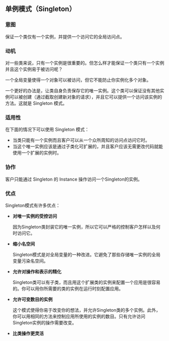 ## 单例模式（Singleton）

### 意图
保证一个类仅有一个实例，并提供一个访问它的全局访问点。

### 动机
对一些类来说，只有一个实例是很重要的。但怎么样才能保证一个类只有一个实例并且这个实例易于被访问呢？

一个全局变量使得一个对象可以被访问，但它不能防止你实例化多个对象。

一个更好的办法是，让类自身负责保存它的唯一实例。这个类可以保证没有其他实例可以被创建（通过截取创建新对象的请求），并且它可以提供一个访问该实例的方法。这就是 Singleton 模式。

### 适用性
在下面的情况下可以使用 Singleton 模式：

- 当类只能有一个实例而且客户可以从一个众所周知的访问点访问它时。
- 当这个唯一实例应该是通过子类化可扩展的，并且客户应该无需更改代码就能使用一个扩展的实例时。

### 协作
客户只能通过 Singleton 的 Instance 操作访问一个Singleton的实例。

### 优点

Singleton模式有许多优点：

- **对唯一实例的受控访问**

  因为Singleton类封装它的唯一实例，所以它可以严格的控制客户怎样以及何时访问它。

- **缩小名空间**

  Singleton模式是对全局变量的一种改进。它避免了那些存储唯一实例的全局变量污染名空间。

- **允许对操作和表示的精化**

  Singleton类可以有子类，而且用这个扩展类的实例来配置一个应用是很容易的。你可以用你所需要的类的实例在运行时刻配置应用。

- **允许可变数目的实例**

  这个模式使得你易于改变你的想法，并允许Singleton类的多个实例。此外，你可以用相同的方法来控制应用所使用的实例的数目。只有允许访问Singleton实例的操作需要改变。

-	**比类操作更灵活**

